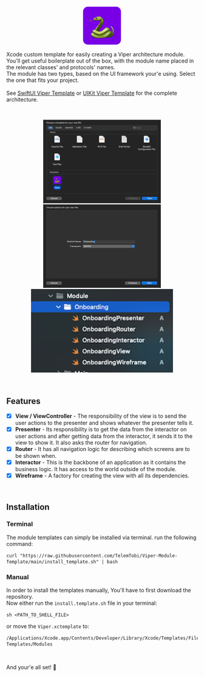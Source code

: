 <p align="center">
  <img height="100" src="Modules/Viper.xctemplate/TemplateIcon.png">
</p>

Xcode custom template for easily creating a Viper architecture module.</br>
You'll get useful boilerplate out of the box, with the module name placed in the relevant classes' and protocols' names.</br>
The module has two types, based on the UI framework your'e using. Select the one that fits your project.</br></br>
See [SwiftUI Viper Template](https://github.com/TelemTobi/SwiftUI-Viper-Template.git) or [UIKit Viper Template](https://github.com/TelemTobi/SwiftUI-Viper-Template.git) for the complete architecture.

<br/>

<p align="center">
  <img height="220" src="Resources/screenshot1.png">
  <img height="220" src="Resources/screenshot2.png">
  <img height="220" src="Resources/screenshot3.png">
</p>

<br/>

## Features

- [x] **View / ViewController** - The responsibility of the view is to send the user actions to the presenter and shows whatever the presenter tells it.
- [x] **Presenter** - Its responsibility is to get the data from the interactor on user actions and after getting data from the interactor, it sends it to the view to show it. It also asks the router for navigation.
- [x] **Router** - It has all navigation logic for describing which screens are to be shown when.
- [x] **Interactor** - This is the backbone of an application as it contains the business logic. It has access to the world outside of the module.
- [x] **Wireframe** - A factory for creating the view with all its dependencies.

<br/>

## Installation

### Terminal

The module templates can simply be installed via terminal. run the following command:

```
curl "https://raw.githubusercontent.com/TelemTobi/Viper-Module-Template/main/install_template.sh" | bash
```

### Manual

In order to install the templates manually, You'll have to first download the repository.</br>
Now either run the `install.template.sh` file in your terminal:

```
sh <PATH_TO_SHELL_FILE>
```

or move the `Viper.xctemplate` to:

```
/Applications/Xcode.app/Contents/Developer/Library/Xcode/Templates/File Templates/Modules
```
<br/>

And your'e all set! 🐍
